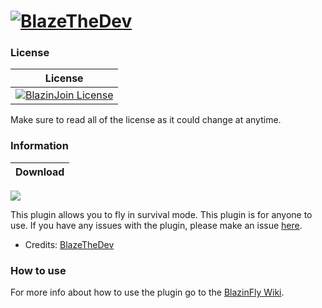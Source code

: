 # [![BlazeTheDev](https://i.imgur.com/fgVMXSe.png?1)]()

### License
| License |
| :---: |
| [![BlazinJoin License](https://img.shields.io/github/license/zhorifcraft451-pm-pl/BlazinFly.svg?label=License)](LICENSE) |

Make sure to read all of the license as it could change at anytime.

### Information
| Download |
| :---: | 
 <a href="https://poggit.pmmp.io/p/BlazinFlyX"><img src="https://poggit.pmmp.io/shield.state/BlazinFlyX"></a>
 
This plugin allows you to fly in survival mode. This plugin is for anyone to use.
If you have any issues with the plugin, please make an issue [here](https://github.com/zhorifcraft451-pm-pl/BlazinFly/pulls).
* Credits: [BlazeTheDev](https://github.com/iiFlamiinBlaze)

### How to use
For more info about how to use the plugin go to the [BlazinFly Wiki](https://iiflamiinblaze.github.io/blazinfly/).
